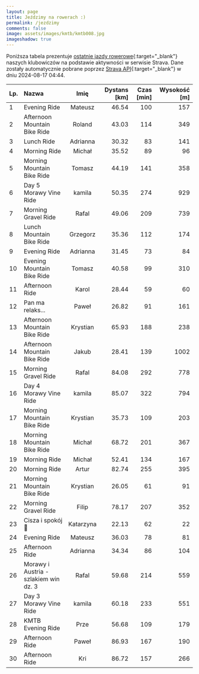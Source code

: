 ```yaml
---
layout: page
title: Jeździmy na rowerach :)
permalink: /jezdzimy
comments: false
image: assets/images/kmtb/kmtb008.jpg
imageshadow: true
---
```


Poniższa tabela prezentuje [ostatnie jazdy rowerowe](https://www.strava.com/clubs/336381){:target="_blank"} naszych klubowiczów na podstawie aktywności w serwisie Strava. Dane zostały automatycznie pobrane poprzez [Strava API](https://developers.strava.com/docs/reference/#api-Clubs-getClubActivitiesById){:target="_blank"} w dniu 2024-08-17 04:44.

Lp. | Nazwa | Imię | Dystans [km] | Czas [min] | Wysokość [m]
:--- | :--- | :---: | ---: | ---: | ---:
1|Evening Ride|Mateusz|46.54|100|157
2|Afternoon Mountain Bike Ride|Roland|43.03|114|349
3|Lunch Ride|Adrianna|30.32|83|141
4|Morning Ride|Michał|35.52|89|96
5|Morning Mountain Bike Ride|Tomasz|44.19|141|358
6|Day 5 Morawy Vine Ride|kamila|50.35|274|929
7|Morning Gravel Ride|Rafal|49.06|209|739
8|Lunch Mountain Bike Ride|Grzegorz|35.36|112|174
9|Evening Ride|Adrianna|31.45|73|84
10|Evening Mountain Bike Ride|Tomasz|40.58|99|310
11|Afternoon Ride|Karol|28.44|59|60
12|Pan ma relaks...|Paweł|26.82|91|161
13|Afternoon Mountain Bike Ride|Krystian|65.93|188|238
14|Afternoon Mountain Bike Ride|Jakub|28.41|139|1002
15|Morning Gravel Ride|Rafal|84.08|292|778
16|Day 4 Morawy Vine Ride|kamila|85.07|322|794
17|Morning Mountain Bike Ride|Krystian|35.73|109|203
18|Morning Mountain Bike Ride|Michał|68.72|201|367
19|Morning Ride|Michał|52.41|134|167
20|Morning Ride|Artur|82.74|255|395
21|Morning Mountain Bike Ride|Krystian|26.05|61|91
22|Morning Gravel Ride|Filip|78.17|207|352
23|Cisza i spokój 💚|Katarzyna|22.13|62|22
24|Evening Ride|Mateusz|36.03|78|81
25|Afternoon Ride|Adrianna|34.34|86|104
26|Morawy i Austria - szlakiem win dz. 3|Rafal|59.68|214|559
27|Day 3 Morawy Vine Ride|kamila|60.18|233|551
28|KMTB Evening Ride|Prze|56.68|109|179
29|Afternoon Ride|Paweł|86.93|167|190
30|Afternoon Ride|Kri|86.72|157|266
